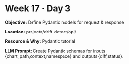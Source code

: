 # Week 17 · Day 3

**Objective:** Define Pydantic models for request & response

**Location:** projects/drift-detect/api/

**Resource & Why:** Pydantic tutorial

**LLM Prompt:** Create Pydantic schemas for inputs {chart_path,context,namespace} and outputs {diff,status}.
